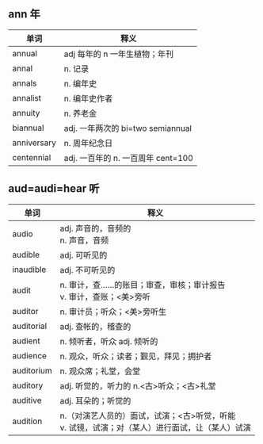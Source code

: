 ## ann 年

| 单词        | 释义                                               |
| ----------- | -------------------------------------------------- |
| annual      | adj 每年的 n 一年生植物；年刊                      |
| annal       | n. 记录                                            |
| annals      | n. 编年史                                          |
| annalist    | n. 编年史作者                                      |
| annuity     | n. 养老金                                          |
| biannual    | adj. 一年两次的             bi=two      semiannual |
| anniversary | n. 周年纪念日                                      |
| centennial  | adj. 一百年的 n. 一百周年     cent=100             |

## aud=audi=hear 听

| 单词       | 释义                                                                                                |
| ---------- | --------------------------------------------------------------------------------------------------- |
| audio      | adj. 声音的，音频的<br>n. 声音，音频                                                                |
| audible    | adj. 可听见的                                                                                       |
| inaudible  | adj. 不可听见的                                                                                     |
| audit      | n. 审计，查……的账目；审查，审核；审计报告<br>v. 审计，查账；<美>旁听                                |
| auditor    | n. 审计员；听众；<美>旁听生                                                                         |
| auditorial | adj. 查帐的，稽查的                                                                                 |
| audient    | n. 倾听者，听众  adj. 倾听的                                                                        |
| audience   | n. 观众，听众；读者；觐见，拜见；拥护者                                                             |
| auditorium | n. 观众席；礼堂，会堂                                                                               |
| auditory   | adj. 听觉的，听力的 n.<古>听众；<古>礼堂                                                            |
| auditive   | adj. 耳朵的；听觉的                                                                                 |
| audition   | n.（对演艺人员的）面试，试演；<古>听觉，听能 <br> v. 试镜，试演；对（某人）进行面试，让（某人）试演 |